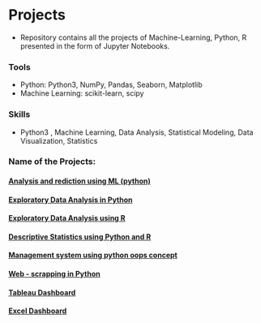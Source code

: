 
# Projects
- Repository contains all the projects of Machine-Learning, Python, R presented in the form of Jupyter Notebooks.

### Tools
- Python: Python3, NumPy, Pandas, Seaborn, Matplotlib
- Machine Learning: scikit-learn, scipy

### Skills
- Python3 , Machine Learning, Data Analysis, Statistical Modeling, Data Visualization, Statistics

### Name of the Projects:

<a href="https://github.com/boddeti21/Edubrige-Data-Analytics/tree/main/Projects/Analysis%20and%20prediction%20using%20ML%20(python)"><h4>Analysis and rediction using ML (python)</h4></a>

<a href="https://github.com/boddeti21/Edubrige-Data-Analytics/tree/main/Projects/Exploratory%20Data%20Analysis%20in%20Python"><h4>Exploratory Data Analysis in Python</h4></a>

<a href="https://github.com/boddeti21/Edubrige-Data-Analytics/tree/main/Projects/Exploratory%20Data%20Analysis%20using%20R"><h4>Exploratory Data Analysis using R</h4></a>

<a href="https://github.com/boddeti21/Edubrige-Data-Analytics/tree/main/Projects/Descriptive%20Statistics%20using%20Python%20and%20R"><h4>Descriptive Statistics using Python and R</h4></a>

<a href="https://github.com/boddeti21/Edubrige-Data-Analytics/tree/main/Projects/Management%20system%20using%20python%20oops%20concept"><h4>Management system using python oops concept</h4></a>

<a href="https://github.com/boddeti21/Edubrige-Data-Analytics/tree/main/Projects/Web%20-%20scrapping%20in%20Python"><h4>Web - scrapping in Python</h4></a>

<a href="https://github.com/boddeti21/Edubrige-Data-Analytics/tree/main/Projects/Tableau%20Dashboards"><h4>Tableau Dashboard</h4></a>

<a href="https://github.com/boddeti21/Edubrige-Data-Analytics/tree/main/Projects/Excel%20Dashboards"><h4>Excel Dashboard</h4></a>
